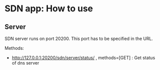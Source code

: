 # SDN app: How to use

## Server

SDN server runs on port 20200. This port has to be specified in the URL.

Methods:

+ http://127.0.0.1:20200/sdn/server/status/ , methods=[GET] : Get status of dns server

